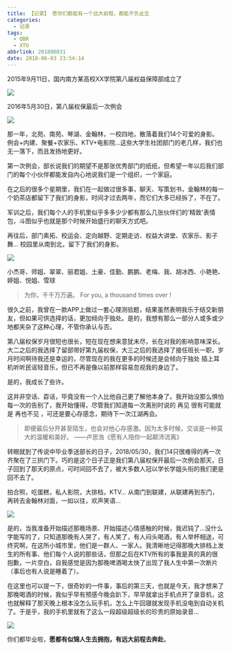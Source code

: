 ```yaml
---
title: 【记录】 愿你们都能有一个远大前程，都能不负此生
categories:
  - 记录
tags:
  - QBR
  - XTU
abbrlink: 201806031
date: 2018-06-03 23:54:14
---
```


2015年9月11日，国内南方某高校XX学院第八届权益保障部成立了

![](https://i.loli.net/2019/02/23/5c7166f165bd0.png)

2016年5月30日，第八届权保最后一次例会

![](https://i.loli.net/2019/02/23/5c7167eeb82a1.png)

那一年，北苑、南苑、琴湖、金翰林，一校四地，散落着我们14个可爱的身影。
例会+内建、聚餐+农家乐、KTV+电影院…这些大学生社团部门的老几样，我们也无一落下，而且发扬地更好。

第一次例会，部长说我们的期望不是那张优秀部门的纸纸，但希望一年以后我们部门的每个小伙伴都能发自内心地说我们是一个组织，一个家庭。

在之后的很多个星期里，我们在一起做过很多事，聊天、写策划书，金翰林的每一个奶茶店都留下了我们的身影，时间才过去两年，而它们大多已经拆了，不在了。

军训之后，我们每个人的手机里似乎多多少少都有那么几张伙伴们的'精致'表情包，斗图似乎也就是那个时候开始盛行的聊天方式吧。

再往后，部门素拓、校运会、定向越野、定期走访、权益大讲堂、农家乐、影子舞… 校园里从南到北，留下了我们的身影。

![](https://i.loli.net/2019/02/23/5c7166f1aabe6.png)

小杰哥、师姐、翠翠、丽君姐、土豪、佳勤、鹏鹏、老梅、我、胡冰西、小艳艳、婷姐、悦姐、雪球

>为你，千千万万遍。
>For you, a thousand times over !

很久之前，我曾在一款APP上做过一套心理测验题，结果虽然表明我乐于结交新朋友，但如果可供选择的话，更加倾向于独处。是的，我想有那么一部分人或多或少地都夹杂了这种心理，不管你承认与否。

第八届权保岁月很短也很长，短在现在想来意犹未尽，长在对我的影响意味深长。大二之后的我选择了留部带好第九届权保，大三之后的我选择了接任班长一职，岁月时间啊待我还是幸运的，尽管现在的我在更多的时候还是会倾向于独处 插上耳机听听民谣轻音乐，但已不再是像以前那样容易忽视我的身边了。

是的，我成长了些许。

这并非空话、孬话，毕竟没有一个人比他自己更了解他本身了。我开始没那么惧怕每一次的告别了，我开始懂得，尽管我们知道每一次离别时说的 再见 很有可能就是 再也不见 ，可还是要心存感念，期待下一次江湖再会。

>即便最后分开甚至陌生，也会对他心存感激。因为太多时候，交谈是一种莫大的温暖和美好。
>——卢思浩《愿有人陪你一起颠沛流离》

转眼就到了传说中毕业季送部长的日子，2018/05/30，我们14只很难得的再一次齐聚在了三拱门下。巧的是这个日子正是我们第八届权保开最后一次例会那天，日子回到了那天的原点，可时间回不去了，被大多数人冠以学长学姐头衔的我们更是回不去了。

拍合照，吃蛋糕，私人影院，大排档，KTV… 从南门到联建，从联建再到东门，再转去金翰林对面，一如以往，欢声笑语…

![](https://i.loli.net/2019/02/23/5c7166f1aff0e.png)

是的，当我准备开始描述那晚场景、开始描述心情感触的时候，我迟钝了…没什么字能写的了，只知道那晚有人哭了，有人笑了，有人闷头喝酒，有人举杯相送，可终究啊，在这所小城市里，他们是一群人、一家人。我清晰地记得那晚大排档上发生的所有事、他们每个人说的那些话，但那之后在KTV所有的事我是真的真的很抱歉，一片空白，自我感觉是因为那晚啤酒喝太快了出现了我人生中第一次断片（事后也有人说是睡着了）。

在这里也可以提一下，很奇妙的一件事，事后的第三天，也就是今天，我才想来了那晚喝酒的时候，我似乎早有预感今晚会趴下，早早就拿出手机点开了录音机，这也就解释了那天晚上根本没怎么玩手机，怎么上午回寝就发现手机没电到自动关机了。于是乎，我的手机里就有了这么一段超级超级长的珍贵的原始录音…

![](https://i.loli.net/2019/02/23/5c7166f1b4be0.png)

你们都毕业啦，**愿都有似锦人生去拥抱，有远大前程去奔赴**。